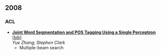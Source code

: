 2008
---

### ACL
- [**Joint Word Segmentation and POS Tagging Using a Single Perceptron**](http://www.aclweb.org/anthology/P/P08/P08-1101.pdf) [[bib]](http://www.aclweb.org/anthology/P/P08/P08-1101.bib)  
  *Yue Zhang; Stephen Clark*
  - Multiple-beam search
